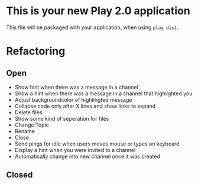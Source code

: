 This is your new Play 2.0 application
=====================================

This file will be packaged with your application, when using `play dist`.

Refactoring
===========

Open
----

* Show hint when there was a message in a channel
* Show a hint when there was a message in a channel that highlighted you
* Adjust backgroundcolor of highlihgted message
* Collapse code only after X lines and show links to expand
* Delete files
* Show some kind of seperation for files
* Change Topic
* Rename
* Close
* Send pings for idle when users moves mouse or types on keyboard
* Display a hint when you were invited to a channel
* Automatically change into new channel once it was created

Closed
------